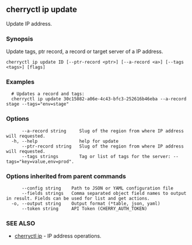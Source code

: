 ## cherryctl ip update

Update IP address.

### Synopsis

Update tags, ptr record, a record or target server of a IP address.

```
cherryctl ip update ID [--ptr-record <ptr>] [--a-record <a>] [--tags <tags>] [flags]
```

### Examples

```
  # Updates a record and tags:
  cherryctl ip update 30c15082-a06e-4c43-bfc3-252616b46eba --a-record stage --tags="env=stage"
```

### Options

```
      --a-record string     Slug of the region from where IP address will requested.
  -h, --help                help for update
      --ptr-record string   Slug of the region from where IP address will requested.
      --tags strings        Tag or list of tags for the server: --tags="key=value,env=prod".
```

### Options inherited from parent commands

```
      --config string    Path to JSON or YAML configuration file
      --fields strings   Comma separated object field names to output in result. Fields can be used for list and get actions.
  -o, --output string    Output format (*table, json, yaml)
      --token string     API Token (CHERRY_AUTH_TOKEN)
```

### SEE ALSO

* [cherryctl ip](cherryctl_ip.md)	 - IP address operations.

